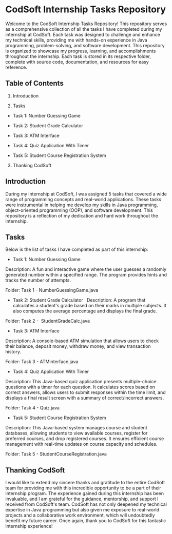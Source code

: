 # CodSoft Internship Tasks Repository

Welcome to the CodSoft Internship Tasks Repository! This repository serves as a comprehensive collection of all the tasks I have completed during my internship at CodSoft. Each task was designed to challenge and enhance my technical skills, providing me with hands-on experience in Java programming, problem-solving, and software development.
This repository is organized to showcase my progress, learning, and accomplishments throughout the internship. Each task is stored in its respective folder, complete with source code, documentation, and resources for easy reference.

## Table of Contents

1. Introduction

2. Tasks

- Task 1: Number Guessing Game

- Task 2: Student Grade Calculator

- Task 3: ATM Interface

- Task 4: Quiz Application With Timer

- Task 5: Student Course Registration System

3. Thanking CodSoft

## Introduction

During my internship at CodSoft, I was assigned 5 tasks that covered a wide range of programming concepts and real-world applications. These tasks were instrumental in helping me develop my skills in Java programming, object-oriented programming (OOP), and software development. This repository is a reflection of my dedication and hard work throughout the internship.

## Tasks

Below is the list of tasks I have completed as part of this internship:

- Task 1: Number Guessing Game

Description: A fun and interactive game where the user guesses a randomly generated number within a specified range. The program provides hints and tracks the number of attempts.

Folder: Task 1 - NumberGuessingGame.java

- Task 2: Student Grade Calculator
 
Description: A program that calculates a student's grade based on their marks in multiple subjects. It also computes the average percentage and displays the final grade.

Folder: Task 2 -  StudentGradeCalc.java

- Task 3: ATM Interface

Description: A console-based ATM simulation that allows users to check their balance, deposit money, withdraw money, and view transaction history.

Folder: Task 3 - ATMinterface.java

- Task 4: Quiz Application With Timer

Description: This Java-based quiz application presents multiple-choice questions with a timer for each question. It calculates scores based on correct answers, allows users to submit responses within the time limit, and displays a final result screen with a summary of correct/incorrect answers.

Folder: Task 4 - Quiz.java

- Task 5: Student Course Registration System
  
Description: This Java-based system manages course and student databases, allowing students to view available courses, register for preferred courses, and drop registered courses. It ensures efficient course management with real-time updates on course capacity and schedules.

Folder: Task 5 - StudentCourseRegistration.java

## Thanking CodSoft

I would like to extend my sincere thanks and gratitude to the entire CodSoft team for providing me with this incredible opportunity to be a part of their internship program. The experience gained during this internship has been invaluable, and I am grateful for the guidance, mentorship, and support I received from CodSoft's team.
CodSoft has not only deepened my technical expertise in Java programming but also given me exposure to real-world projects and a collaborative work environment, which will undoubtedly benefit my future career.
Once again, thank you to CodSoft for this fantastic internship experience!
